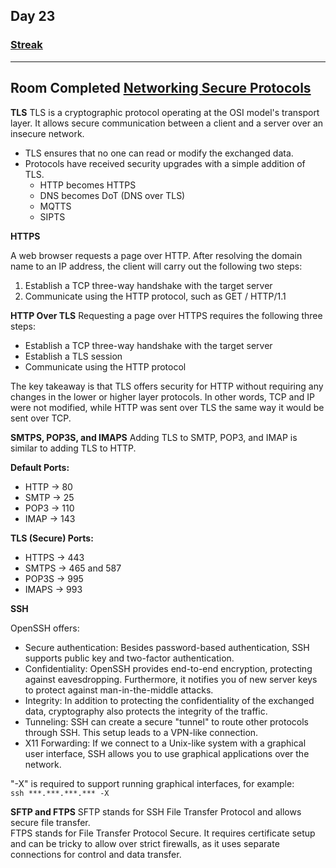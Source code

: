 ## Day 23
### [**Streak**](https://tryhackme.com/Tushig3531/streak)
---
**Room Completed**
[**Networking Secure Protocols**](https://tryhackme.com/room/networkingsecureprotocols)
---
**TLS**
TLS is a cryptographic protocol operating at the OSI model's transport layer. It allows secure communication between a client and a server over an insecure network. 
- TLS ensures that no one can read or modify the exchanged data.
- Protocols have received security upgrades with a simple addition of TLS. 
  - HTTP becomes HTTPS
  - DNS becomes DoT (DNS over TLS)
  - MQTTS
  - SIPTS

**HTTPS**

A web browser requests a page over HTTP. After resolving the domain name to an IP address, the client will carry out the following two steps:
1) Establish a TCP three-way handshake with the target server
2) Communicate using the HTTP protocol, such as GET / HTTP/1.1

**HTTP Over TLS**
Requesting a page over HTTPS requires the following three steps:
- Establish a TCP three-way handshake with the target server
- Establish a TLS session
- Communicate using the HTTP protocol

The key takeaway is that TLS offers security for HTTP without requiring any changes in the lower or higher layer protocols. In other words, TCP and IP were not modified, while HTTP was sent over TLS the same way it would be sent over TCP.

**SMTPS, POP3S, and IMAPS**
Adding TLS to SMTP, POP3, and IMAP is similar to adding TLS to HTTP. 

**Default Ports:**
- HTTP → 80  
- SMTP → 25  
- POP3 → 110  
- IMAP → 143  

**TLS (Secure) Ports:**
- HTTPS → 443  
- SMTPS → 465 and 587  
- POP3S → 995  
- IMAPS → 993  

**SSH**

OpenSSH offers:
- Secure authentication: Besides password-based authentication, SSH supports public key and two-factor authentication.
- Confidentiality: OpenSSH provides end-to-end encryption, protecting against eavesdropping. Furthermore, it notifies you of new server keys to protect against man-in-the-middle attacks.
- Integrity: In addition to protecting the confidentiality of the exchanged data, cryptography also protects the integrity of the traffic.
- Tunneling: SSH can create a secure "tunnel" to route other protocols through SSH. This setup leads to a VPN-like connection.
- X11 Forwarding: If we connect to a Unix-like system with a graphical user interface, SSH allows you to use graphical applications over the network.

"-X" is required to support running graphical interfaces, for example:  
`ssh ***.***.***.*** -X`

**SFTP and FTPS**
SFTP stands for SSH File Transfer Protocol and allows secure file transfer.  
FTPS stands for File Transfer Protocol Secure. It requires certificate setup and can be tricky to allow over strict firewalls, as it uses separate connections for control and data transfer.
